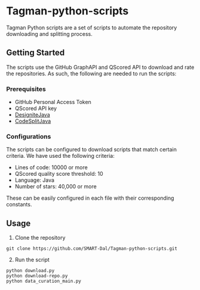 # Tagman-python-scripts

Tagman Python scripts are a set of scripts to automate the repository downloading and splitting process. 

## Getting Started 

The scripts use the GitHub GraphAPI and QScored API to download and rate the repositories. As such, the following are needed to run the scripts:

### Prerequisites

- GitHub Personal Access Token 
- QScored API key
- [DesigniteJava](https://www.designite-tools.com/static/download/DJE/DesigniteJava.jar)
- [CodeSplitJava](https://github.com/tushartushar/CodeSplitJava)

### Configurations

The scripts can be configured to download scripts that match certain criteria. We have used the following criteria:

 * Lines of code: 10000 or more
 * QScored quality score threshold: 10
 * Language: Java
 * Number of stars: 40,000 or more

These can be easily configured in each file with their corresponding constants. 

## Usage

1. Clone the repository 

``` console
git clone https://github.com/SMART-Dal/Tagman-python-scripts.git
```

2. Run the script

``` console
python download.py
python download-repo.py
python data_curation_main.py
```

